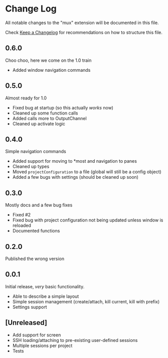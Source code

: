 # Change Log

All notable changes to the "mux" extension will be documented in this file.

Check [Keep a Changelog](http://keepachangelog.com/) for recommendations on how to structure this file.

## 0.6.0

Choo choo, here we come on the 1.0 train

- Added window navigation commands


## 0.5.0

Almost ready for 1.0

- Fixed bug at startup (so this actually _works_ now)
- Cleaned up some function calls
- Added calls more to OutputChannel
- Cleaned up activate logic

## 0.4.0

Simple navigation commands

- Added support for moving to *most and navigation to panes
- Cleaned up types
- Moved `projectConfiguration` to a file (global will still be a config object)
- Added a few bugs with settings (should be cleaned up soon)

## 0.3.0

Mostly docs and a few bug fixes

- Fixed #2
- Fixed bug with project configuration not being updated unless window is reloaded
- Documented functions

## 0.2.0

Published the wrong version

## 0.0.1

Initial release, _very_ basic functionality.

- Able to describe a simple layout
- Simple session management (create/attach, kill current, kill with prefix)
- Settings support

## [Unreleased]

- Add support for screen
- SSH loading/attaching to pre-existing user-defined sessions
- Multiple sessions per project
- Tests